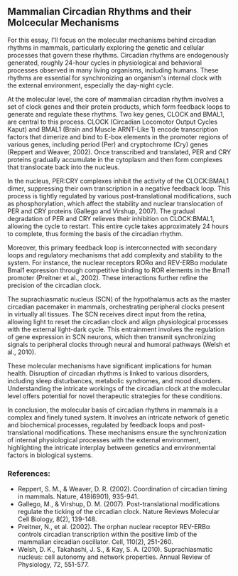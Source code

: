 ## Mammalian Circadian Rhythms and their Molcecular Mechanisms

For this essay, I'll focus on the molecular mechanisms behind circadian rhythms in mammals, particularly exploring the genetic and cellular processes that govern these rhythms. Circadian rhythms are endogenously generated, roughly 24-hour cycles in physiological and behavioral processes observed in many living organisms, including humans. These rhythms are essential for synchronizing an organism's internal clock with the external environment, especially the day-night cycle.

At the molecular level, the core of mammalian circadian rhythm involves a set of clock genes and their protein products, which form feedback loops to generate and regulate these rhythms. Two key genes, CLOCK and BMAL1, are central to this process. CLOCK (Circadian Locomotor Output Cycles Kaput) and BMAL1 (Brain and Muscle ARNT-Like 1) encode transcription factors that dimerize and bind to E-box elements in the promoter regions of various genes, including period (Per) and cryptochrome (Cry) genes (Reppert and Weaver, 2002). Once transcribed and translated, PER and CRY proteins gradually accumulate in the cytoplasm and then form complexes that translocate back into the nucleus.

In the nucleus, PER:CRY complexes inhibit the activity of the CLOCK:BMAL1 dimer, suppressing their own transcription in a negative feedback loop. This process is tightly regulated by various post-translational modifications, such as phosphorylation, which affect the stability and nuclear translocation of PER and CRY proteins (Gallego and Virshup, 2007). The gradual degradation of PER and CRY relieves their inhibition on CLOCK:BMAL1, allowing the cycle to restart. This entire cycle takes approximately 24 hours to complete, thus forming the basis of the circadian rhythm.

Moreover, this primary feedback loop is interconnected with secondary loops and regulatory mechanisms that add complexity and stability to the system. For instance, the nuclear receptors RORα and REV-ERBα modulate Bmal1 expression through competitive binding to ROR elements in the Bmal1 promoter (Preitner et al., 2002). These interactions further refine the precision of the circadian clock.

The suprachiasmatic nucleus (SCN) of the hypothalamus acts as the master circadian pacemaker in mammals, orchestrating peripheral clocks present in virtually all tissues. The SCN receives direct input from the retina, allowing light to reset the circadian clock and align physiological processes with the external light-dark cycle. This entrainment involves the regulation of gene expression in SCN neurons, which then transmit synchronizing signals to peripheral clocks through neural and humoral pathways (Welsh et al., 2010).

These molecular mechanisms have significant implications for human health. Disruption of circadian rhythms is linked to various disorders, including sleep disturbances, metabolic syndromes, and mood disorders. Understanding the intricate workings of the circadian clock at the molecular level offers potential for novel therapeutic strategies for these conditions.

In conclusion, the molecular basis of circadian rhythms in mammals is a complex and finely tuned system. It involves an intricate network of genetic and biochemical processes, regulated by feedback loops and post-translational modifications. These mechanisms ensure the synchronization of internal physiological processes with the external environment, highlighting the intricate interplay between genetics and environmental factors in biological systems.

### References:

- Reppert, S. M., & Weaver, D. R. (2002). Coordination of circadian timing in mammals. Nature, 418(6901), 935-941.
- Gallego, M., & Virshup, D. M. (2007). Post-translational modifications regulate the ticking of the circadian clock. Nature Reviews Molecular Cell Biology, 8(2), 139-148.
- Preitner, N., et al. (2002). The orphan nuclear receptor REV-ERBα controls circadian transcription within the positive limb of the mammalian circadian oscillator. Cell, 110(2), 251-260.
- Welsh, D. K., Takahashi, J. S., & Kay, S. A. (2010). Suprachiasmatic nucleus: cell autonomy and network properties. Annual Review of Physiology, 72, 551-577.
